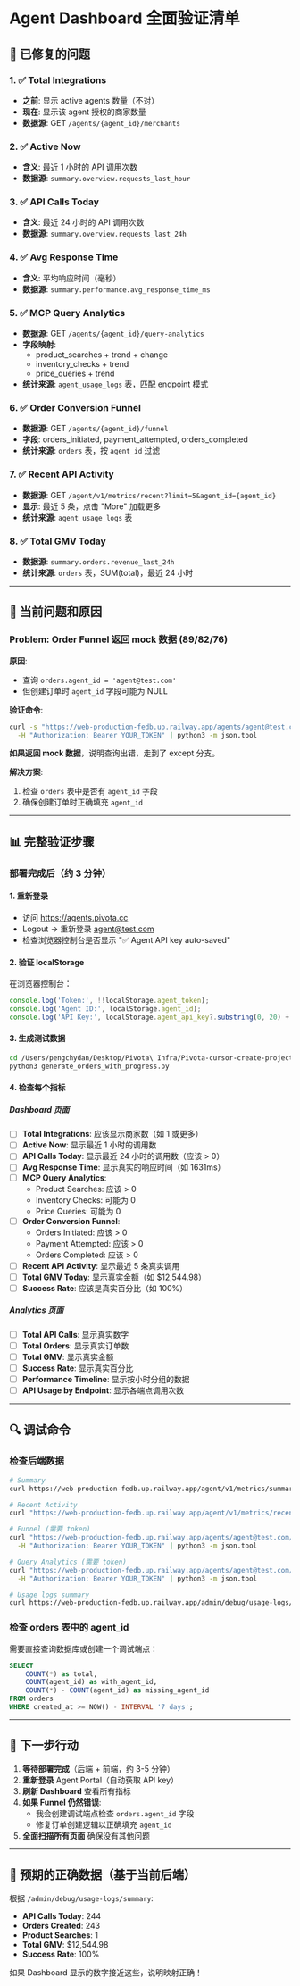 # Agent Dashboard 全面验证清单

## 🔧 已修复的问题

### 1. ✅ Total Integrations
- **之前**: 显示 active agents 数量（不对）
- **现在**: 显示该 agent 授权的商家数量
- **数据源**: GET `/agents/{agent_id}/merchants`

### 2. ✅ Active Now
- **含义**: 最近 1 小时的 API 调用次数
- **数据源**: `summary.overview.requests_last_hour`

### 3. ✅ API Calls Today
- **含义**: 最近 24 小时的 API 调用次数
- **数据源**: `summary.overview.requests_last_24h`

### 4. ✅ Avg Response Time
- **含义**: 平均响应时间（毫秒）
- **数据源**: `summary.performance.avg_response_time_ms`

### 5. ✅ MCP Query Analytics
- **数据源**: GET `/agents/{agent_id}/query-analytics`
- **字段映射**:
  - product_searches + trend + change
  - inventory_checks + trend
  - price_queries + trend
- **统计来源**: `agent_usage_logs` 表，匹配 endpoint 模式

### 6. ✅ Order Conversion Funnel
- **数据源**: GET `/agents/{agent_id}/funnel`
- **字段**: orders_initiated, payment_attempted, orders_completed
- **统计来源**: `orders` 表，按 `agent_id` 过滤

### 7. ✅ Recent API Activity
- **数据源**: GET `/agent/v1/metrics/recent?limit=5&agent_id={agent_id}`
- **显示**: 最近 5 条，点击 "More" 加载更多
- **统计来源**: `agent_usage_logs` 表

### 8. ✅ Total GMV Today
- **数据源**: `summary.orders.revenue_last_24h`
- **统计来源**: `orders` 表，SUM(total)，最近 24 小时

---

## 🐛 当前问题和原因

### Problem: Order Funnel 返回 mock 数据 (89/82/76)

**原因**: 
- 查询 `orders.agent_id = 'agent@test.com'`
- 但创建订单时 `agent_id` 字段可能为 NULL

**验证命令**:
```bash
curl -s "https://web-production-fedb.up.railway.app/agents/agent@test.com/funnel?days=7" \
  -H "Authorization: Bearer YOUR_TOKEN" | python3 -m json.tool
```

**如果返回 mock 数据**，说明查询出错，走到了 except 分支。

**解决方案**: 
1. 检查 `orders` 表中是否有 `agent_id` 字段
2. 确保创建订单时正确填充 `agent_id`

---

## 📊 完整验证步骤

### 部署完成后（约 3 分钟）

#### 1. 重新登录
- 访问 https://agents.pivota.cc
- Logout → 重新登录 agent@test.com
- 检查浏览器控制台是否显示 "✅ Agent API key auto-saved"

#### 2. 验证 localStorage
在浏览器控制台：
```javascript
console.log('Token:', !!localStorage.agent_token);
console.log('Agent ID:', localStorage.agent_id);
console.log('API Key:', localStorage.agent_api_key?.substring(0, 20) + '...');
```

#### 3. 生成测试数据
```bash
cd /Users/pengchydan/Desktop/Pivota\ Infra/Pivota-cursor-create-project-directory-structure-8344
python3 generate_orders_with_progress.py
```

#### 4. 检查每个指标

##### Dashboard 页面
- [ ] **Total Integrations**: 应该显示商家数（如 1 或更多）
- [ ] **Active Now**: 显示最近 1 小时的调用数
- [ ] **API Calls Today**: 显示最近 24 小时的调用数（应该 > 0）
- [ ] **Avg Response Time**: 显示真实的响应时间（如 1631ms）
- [ ] **MCP Query Analytics**: 
  - Product Searches: 应该 > 0
  - Inventory Checks: 可能为 0
  - Price Queries: 可能为 0
- [ ] **Order Conversion Funnel**:
  - Orders Initiated: 应该 > 0
  - Payment Attempted: 应该 > 0
  - Orders Completed: 应该 > 0
- [ ] **Recent API Activity**: 显示最近 5 条真实调用
- [ ] **Total GMV Today**: 显示真实金额（如 $12,544.98）
- [ ] **Success Rate**: 应该是真实百分比（如 100%）

##### Analytics 页面
- [ ] **Total API Calls**: 显示真实数字
- [ ] **Total Orders**: 显示真实订单数
- [ ] **Total GMV**: 显示真实金额
- [ ] **Success Rate**: 显示真实百分比
- [ ] **Performance Timeline**: 显示按小时分组的数据
- [ ] **API Usage by Endpoint**: 显示各端点调用次数

---

## 🔍 调试命令

### 检查后端数据
```bash
# Summary
curl https://web-production-fedb.up.railway.app/agent/v1/metrics/summary | python3 -m json.tool

# Recent Activity
curl "https://web-production-fedb.up.railway.app/agent/v1/metrics/recent?limit=5&agent_id=agent@test.com" | python3 -m json.tool

# Funnel (需要 token)
curl "https://web-production-fedb.up.railway.app/agents/agent@test.com/funnel" \
  -H "Authorization: Bearer YOUR_TOKEN" | python3 -m json.tool

# Query Analytics (需要 token)
curl "https://web-production-fedb.up.railway.app/agents/agent@test.com/query-analytics" \
  -H "Authorization: Bearer YOUR_TOKEN" | python3 -m json.tool

# Usage logs summary
curl https://web-production-fedb.up.railway.app/admin/debug/usage-logs/summary | python3 -m json.tool
```

### 检查 orders 表中的 agent_id
需要直接查询数据库或创建一个调试端点：
```sql
SELECT 
    COUNT(*) as total,
    COUNT(agent_id) as with_agent_id,
    COUNT(*) - COUNT(agent_id) as missing_agent_id
FROM orders
WHERE created_at >= NOW() - INTERVAL '7 days';
```

---

## 🎯 下一步行动

1. **等待部署完成**（后端 + 前端，约 3-5 分钟）
2. **重新登录** Agent Portal（自动获取 API key）
3. **刷新 Dashboard** 查看所有指标
4. **如果 Funnel 仍然错误**:
   - 我会创建调试端点检查 `orders.agent_id` 字段
   - 修复订单创建逻辑以正确填充 `agent_id`
5. **全面扫描所有页面** 确保没有其他问题

---

## 📝 预期的正确数据（基于当前后端）

根据 `/admin/debug/usage-logs/summary`:
- **API Calls Today**: 244
- **Orders Created**: 243
- **Product Searches**: 1
- **Total GMV**: $12,544.98
- **Success Rate**: 100%

如果 Dashboard 显示的数字接近这些，说明映射正确！



